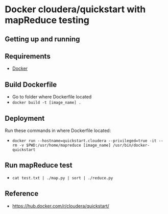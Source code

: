 # Docker cloudera/quickstart with mapReduce testing

Getting up and running
----------------------

## Requirements

- [Docker](https://www.docker.com/)


## Build Dockerfile

- Go to folder where Dockerfile located
- `docker build -t [image_name] .`


Deployment
------------

Run these commands in where Dockerfile located:
- `docker run --hostname=quickstart.cloudera --privileged=true -it --rm -v $PWD:/usr/home/mapreduce [image_name] /usr/bin/docker-quickstart`

Run mapReduce test
--------------------

- `cat test.txt | ./map.py | sort | ./reduce.py`


Reference
------------
- https://hub.docker.com/r/cloudera/quickstart/
